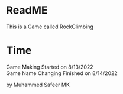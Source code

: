 # ReadME

This is a Game called RockClimbing






# Time
Game Making Started on                      8/13/2022 <br />
Game Name Changing Finished on              8/14/2022 <br />














by Muhammed Safeer MK